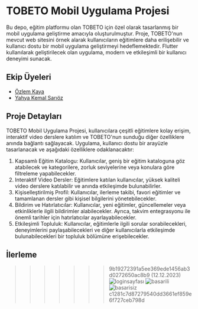 # TOBETO Mobil Uygulama Projesi
Bu depo, eğitim platformu olan TOBETO için özel olarak tasarlanmış bir mobil uygulama geliştirme amacıyla oluşturulmuştur. Proje, TOBETO'nun mevcut web sitesini örnek alarak kullanıcıların eğitimlere daha erilişebilir ve kullanıcı dostu bir mobil uygulama geliştirmeyi hedeflemektedir. Flutter kullanılarak geliştirilecek olan uygulama, modern ve etkileşimli bir kullanıcı deneyimi sunacak.

## Ekip Üyeleri

- [Özlem Kaya](https://github.com/ozlemkayyaa)
- [Yahya Kemal Sarıöz](https://github.com/YahyaKemalSarioz)

## Proje Detayları

TOBETO Mobil Uygulama Projesi, kullanıcılara çeşitli eğitimlere kolay erişim, interaktif video derslere katılım ve TOBETO'nun sunduğu diğer özelliklere anında bağlantı sağlayacak. Uygulama, kullanıcı dostu bir arayüzle tasarlanacak ve aşağıdaki özelliklere odaklanacaktır:

1. Kapsamlı Eğitim Katalogu: Kullanıcılar, geniş bir eğitim kataloguna göz atabilecek ve kategorilere, zorluk seviyelerine veya konulara göre filtreleme yapabilecekler.
2. Interaktif Video Dersler: Eğitimlere katılan kullanıcılar, yüksek kaliteli video derslere katılabilir ve anında etkileşimde bulunabilirler.
3. Kişiselleştirilmiş Profil: Kullanıcılar, ilerleme takibi, favori eğitimler ve tamamlanan dersler gibi kişisel bilgilerini yönetebilecekler.
4. Bildirim ve Hatırlatıcılar: Kullanıcılar, yeni eğitimler, güncellemeler veya etkinliklerle ilgili bildirimler alabilecekler. Ayrıca, takvim entegrasyonu ile önemli tarihler için hatırlatıcılar ayarlayabilecekler.
5. Etkileşimli Topluluk: Kullanıcılar, eğitimlerle ilgili sorular sorabilecekleri, deneyimlerini paylaşabilecekleri ve diğer kullanıcılarla etkileşimde bulunabilecekleri bir topluluk bölümüne erişebilecekler.

## İlerleme

>>>>>>> 9b19272391a5ee369ede1456ab3d0272650ac8b9
(12.12.2023)
![loginsayfası](https://github.com/ozlemkayyaa/TobetoApp/assets/126676960/d092da59-f6b8-4a6d-836f-ea4d8cad254c)
![basarili](https://github.com/ozlemkayyaa/TobetoApp/assets/126676960/afaacfc2-4c62-4557-91ea-34533b4015d4)
![basarisiz](https://github.com/ozlemkayyaa/TobetoApp/assets/126676960/67ce73ca-06ad-4e66-9ead-e9084cde5c67)
>>>>>>> c1281c7d87279540dd3661ef859e6f727ceb798d
